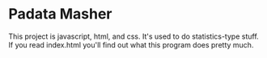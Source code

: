 # Padata Masher
This project is javascript, html, and css. It's used to do statistics-type stuff. 
If you read index.html you'll find out what this program does pretty much. 
